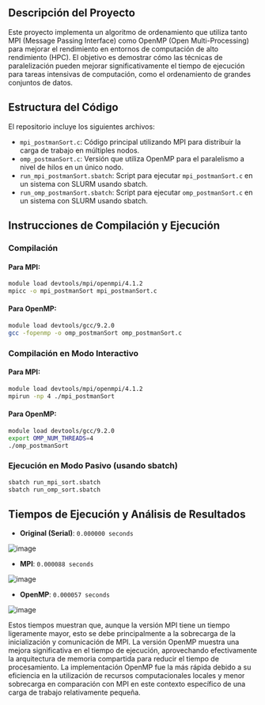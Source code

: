 ## Descripción del Proyecto

Este proyecto implementa un algoritmo de ordenamiento que utiliza tanto MPI (Message Passing Interface) como OpenMP (Open Multi-Processing) para mejorar el rendimiento en entornos de computación de alto rendimiento (HPC). El objetivo es demostrar cómo las técnicas de paralelización pueden mejorar significativamente el tiempo de ejecución para tareas intensivas de computación, como el ordenamiento de grandes conjuntos de datos.

## Estructura del Código

El repositorio incluye los siguientes archivos:

-   `mpi_postmanSort.c`: Código principal utilizando MPI para distribuir la carga de trabajo en múltiples nodos.
-   `omp_postmanSort.c`: Versión que utiliza OpenMP para el paralelismo a nivel de hilos en un único nodo.
-   `run_mpi_postmanSort.sbatch`: Script para ejecutar `mpi_postmanSort.c` en un sistema con SLURM usando sbatch.
-   `run_omp_postmanSort.sbatch`: Script para ejecutar `omp_postmanSort.c` en un sistema con SLURM usando sbatch.

## Instrucciones de Compilación y Ejecución

### Compilación

#### Para MPI:

```bash
module load devtools/mpi/openmpi/4.1.2
mpicc -o mpi_postmanSort mpi_postmanSort.c
```

#### Para OpenMP:

```bash
module load devtools/gcc/9.2.0
gcc -fopenmp -o omp_postmanSort omp_postmanSort.c
```

### Compilación en Modo Interactivo

#### Para MPI:

```bash
module load devtools/mpi/openmpi/4.1.2
mpirun -np 4 ./mpi_postmanSort
```

#### Para OpenMP:

```bash
module load devtools/gcc/9.2.0
export OMP_NUM_THREADS=4
./omp_postmanSort
```

### Ejecución en Modo Pasivo (usando sbatch)

```bash
sbatch run_mpi_sort.sbatch
sbatch run_omp_sort.sbatch
```

## Tiempos de Ejecución y Análisis de Resultados

-   **Original (Serial)**: `0.000000 seconds`
  
  ![image](https://github.com/jhonsl/IntroPP2222962/assets/69093836/a8a029b1-637d-478e-9cf9-07106dbf4144)

-   **MPI**: `0.000088 seconds`
  
  ![image](https://github.com/jhonsl/IntroPP2222962/assets/69093836/24902ce4-79ed-4513-a541-1cffc54763be)

-   **OpenMP**: `0.000057 seconds`
  
  ![image](https://github.com/jhonsl/IntroPP2222962/assets/69093836/c4bf1c26-208c-4ce6-bc7c-e24fbe2c6bd1)


Estos tiempos muestran que, aunque la versión MPI tiene un tiempo ligeramente mayor, esto se debe principalmente a la sobrecarga de la inicialización y comunicación de MPI. La versión OpenMP muestra una mejora significativa en el tiempo de ejecución, aprovechando efectivamente la arquitectura de memoria compartida para reducir el tiempo de procesamiento. La implementación OpenMP fue la más rápida debido a su eficiencia en la utilización de recursos computacionales locales y menor sobrecarga en comparación con MPI en este contexto específico de una carga de trabajo relativamente pequeña.
